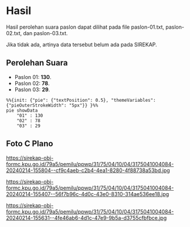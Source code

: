# Hasil

Hasil perolehan suara paslon dapat dilihat pada file paslon-01.txt, paslon-02.txt, dan paslon-03.txt.

Jika tidak ada, artinya data tersebut belum ada pada SIREKAP.

## Perolehan Suara

 * Paslon 01: **130**.
 * Paslon 02: **78**.
 * Paslon 03: **29**.

```mermaid
%%{init: {"pie": {"textPosition": 0.5}, "themeVariables": {"pieOuterStrokeWidth": "5px"}} }%%
pie showData
    "01" : 130
    "02" : 78
    "03" : 29
```
## Foto C Plano

https://sirekap-obj-formc.kpu.go.id/79a5/pemilu/ppwp/31/75/04/10/04/3175041004084-20240214-155804--cf9c4aeb-c2b4-4ea1-8280-4f88738a53bd.jpg

https://sirekap-obj-formc.kpu.go.id/79a5/pemilu/ppwp/31/75/04/10/04/3175041004084-20240214-155407--56f7b96c-4d0c-43e0-8310-314ae536ee18.jpg

https://sirekap-obj-formc.kpu.go.id/79a5/pemilu/ppwp/31/75/04/10/04/3175041004084-20240214-155631--4fe46ab6-4d1c-47e9-9b5a-d3755cfbfbce.jpg
